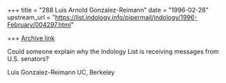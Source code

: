 +++
title = "288 Luis Arnold Gonzalez-Reimann"
date = "1996-02-28"
upstream_url = "https://list.indology.info/pipermail/indology/1996-February/004297.html"

+++
[Archive link](https://list.indology.info/pipermail/indology/1996-February/004297.html)



Could someone explain why the Indology List is receiving messages from 
U.S. senators?

Luis Gonzalez-Reimann
UC, Berkeley




